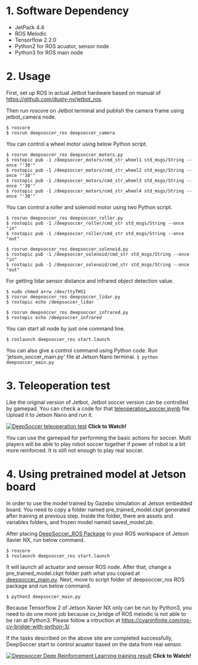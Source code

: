 # 1. Software Dependency
- JetPack 4.4
- ROS Melodic
- Tensorflow 2.2.0
- Python2 for ROS acuator, sensor node
- Python3 for ROS main node

# 2. Usage
First, set up ROS in actual Jetbot hardware based on manual of https://github.com/dusty-nv/jetbot_ros.

Then run roscore on Jetbot terminal and publish the camera frame using jetbot_camera node.
```
$ roscore 
$ rosrun deepsoccer_ros deepsoccer_camera 
```

You can control a wheel motor using below Python script. 
```
$ rosrun deepsoccer_ros deepsoccer_motors.py 
$ rostopic pub -1 /deepsoccer_motors/cmd_str_wheel1 std_msgs/String --once "'30'"
$ rostopic pub -1 /deepsoccer_motors/cmd_str_wheel2 std_msgs/String --once "'30'"
$ rostopic pub -1 /deepsoccer_motors/cmd_str_wheel3 std_msgs/String --once "'30'"
$ rostopic pub -1 /deepsoccer_motors/cmd_str_wheel4 std_msgs/String --once "'30'"
```

You can control a roller and solenoid motor using two Python script. 
```
$ rosrun deepsoccer_ros deepsoccer_roller.py 
$ rostopic pub -1 /deepsoccer_roller/cmd_str std_msgs/String --once "in"
$ rostopic pub -1 /deepsoccer_roller/cmd_str std_msgs/String --once "out"
```

```
$ rosrun deepsoccer_ros deepsoccer_solenoid.py 
$ rostopic pub -1 /deepsoccer_solenoid/cmd_str std_msgs/String --once "in"
$ rostopic pub -1 /deepsoccer_solenoid/cmd_str std_msgs/String --once "out"
```

For getting lidar sensor distance and infrared object detection value.
```
$ sudo chmod a+rw /dev/ttyTHS1 
$ rosrun deepsoccer_ros deepsoccer_lidar.py
$ rostopic echo /deepsoccer_lidar
```

```
$ rosrun deepsoccer_ros deepsoccer_infrared.py
$ rostopic echo /deepsoccer_infrared
```

You can start all node by just one command line.

```
$ roslaunch deepsoccer_ros start.launch
```

You can also give a control command using Python code. Run 'jetson_soccer_main.py' file at Jetson Nano terminal.
```$ python deepsoccer_main.py ```

# 3. Teleoperation test
Like the original version of Jetbot, Jetbot soccer version can be controlled by gamepad. You can check a code for that [teleoperation_soccer.ipynb](https://github.com/kimbring2/DeepSoccer/blob/master/etc/teleoperation_soccer.ipynb) file. Upload it to Jetson Nano and run it.

[![DeepSoccer teleoperation test](https://img.youtube.com/vi/vONoIruznlw/hqdefault.jpg)](https://www.youtube.com/watch?v=vONoIruznlw "Jetbot Soccer Play - Click to Watch!")
<strong>Click to Watch!</strong>

You can use the gamepad for performing the basic actions for soccer. Multi players will be able to play robot soccer together if power of robot is a bit more reinforced. It is still not enough to play real soccer.

# 4. Using pretrained model at Jetson board 
In order to use the model trained by Gazebo simulation at Jetson embedded board. You need to copy a folder named pre_trained_model.ckpt generated after training at previous step. Inside the folder, there are assets and variables folders, and frozen model named saved_model.pb.

After placing [DeepSoccer_ROS Package](https://github.com/kimbring2/DeepSoccer/tree/master/deepsoccer_jetson) to your ROS workspace of Jetson Xavier NX, run below command.

```
$ roscore
$ roslaunch deepsoccer_ros start.launch
```

It will launch all actuator and sensor ROS node. After that, change a pre_trained_model.ckpt folder path what you copied at [deepsoccer_main.py](https://github.com/kimbring2/DeepSoccer/blob/master/deepsoccer_jetson/scripts/deepsoccer_main.py). Next, move to script folder of deepsoccer_ros ROS package and run below command.

```
$ python3 deepsoccer_main.py
```

Because Tensorflow 2 of Jetson Xavier NX only can be run by Python3, you need to do one more job because cv_bridge of ROS melodic is not able to be ran at Python3. Please follow a intruction at https://cyaninfinite.com/ros-cv-bridge-with-python-3/.

If the tasks described on the above site are completed successfully, DeepSoccer start to control acuator based on the data from real sensor.

[![Deepsoccer Deep Reinforcement Learning training result](https://img.youtube.com/vi/Ur7L5j9fIwY/sddefault.jpg)](https://youtu.be/Ur7L5j9fIwY "DeepSoccer Play - Click to Watch!")
<strong>Click to Watch!</strong>
